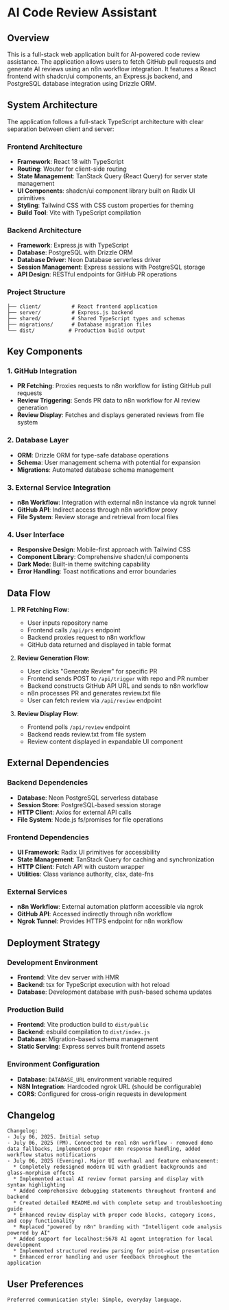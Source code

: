 # AI Code Review Assistant

## Overview

This is a full-stack web application built for AI-powered code review assistance. The application allows users to fetch GitHub pull requests and generate AI reviews using an n8n workflow integration. It features a React frontend with shadcn/ui components, an Express.js backend, and PostgreSQL database integration using Drizzle ORM.

## System Architecture

The application follows a full-stack TypeScript architecture with clear separation between client and server:

### Frontend Architecture
- **Framework**: React 18 with TypeScript
- **Routing**: Wouter for client-side routing
- **State Management**: TanStack Query (React Query) for server state management
- **UI Components**: shadcn/ui component library built on Radix UI primitives
- **Styling**: Tailwind CSS with CSS custom properties for theming
- **Build Tool**: Vite with TypeScript compilation

### Backend Architecture
- **Framework**: Express.js with TypeScript
- **Database**: PostgreSQL with Drizzle ORM
- **Database Driver**: Neon Database serverless driver
- **Session Management**: Express sessions with PostgreSQL storage
- **API Design**: RESTful endpoints for GitHub PR operations

### Project Structure
```
├── client/          # React frontend application
├── server/          # Express.js backend
├── shared/          # Shared TypeScript types and schemas
├── migrations/      # Database migration files
└── dist/           # Production build output
```

## Key Components

### 1. GitHub Integration
- **PR Fetching**: Proxies requests to n8n workflow for listing GitHub pull requests
- **Review Triggering**: Sends PR data to n8n workflow for AI review generation
- **Review Display**: Fetches and displays generated reviews from file system

### 2. Database Layer
- **ORM**: Drizzle ORM for type-safe database operations
- **Schema**: User management schema with potential for expansion
- **Migrations**: Automated database schema management

### 3. External Service Integration
- **n8n Workflow**: Integration with external n8n instance via ngrok tunnel
- **GitHub API**: Indirect access through n8n workflow proxy
- **File System**: Review storage and retrieval from local files

### 4. User Interface
- **Responsive Design**: Mobile-first approach with Tailwind CSS
- **Component Library**: Comprehensive shadcn/ui components
- **Dark Mode**: Built-in theme switching capability
- **Error Handling**: Toast notifications and error boundaries

## Data Flow

1. **PR Fetching Flow**:
   - User inputs repository name
   - Frontend calls `/api/prs` endpoint
   - Backend proxies request to n8n workflow
   - GitHub data returned and displayed in table format

2. **Review Generation Flow**:
   - User clicks "Generate Review" for specific PR
   - Frontend sends POST to `/api/trigger` with repo and PR number
   - Backend constructs GitHub API URL and sends to n8n workflow
   - n8n processes PR and generates review.txt file
   - User can fetch review via `/api/review` endpoint

3. **Review Display Flow**:
   - Frontend polls `/api/review` endpoint
   - Backend reads review.txt from file system
   - Review content displayed in expandable UI component

## External Dependencies

### Backend Dependencies
- **Database**: Neon PostgreSQL serverless database
- **Session Store**: PostgreSQL-based session storage
- **HTTP Client**: Axios for external API calls
- **File System**: Node.js fs/promises for file operations

### Frontend Dependencies
- **UI Framework**: Radix UI primitives for accessibility
- **State Management**: TanStack Query for caching and synchronization
- **HTTP Client**: Fetch API with custom wrapper
- **Utilities**: Class variance authority, clsx, date-fns

### External Services
- **n8n Workflow**: External automation platform accessible via ngrok
- **GitHub API**: Accessed indirectly through n8n workflow
- **Ngrok Tunnel**: Provides HTTPS endpoint for n8n workflow

## Deployment Strategy

### Development Environment
- **Frontend**: Vite dev server with HMR
- **Backend**: tsx for TypeScript execution with hot reload
- **Database**: Development database with push-based schema updates

### Production Build
- **Frontend**: Vite production build to `dist/public`
- **Backend**: esbuild compilation to `dist/index.js`
- **Database**: Migration-based schema management
- **Static Serving**: Express serves built frontend assets

### Environment Configuration
- **Database**: `DATABASE_URL` environment variable required
- **N8N Integration**: Hardcoded ngrok URL (should be configurable)
- **CORS**: Configured for cross-origin requests in development

## Changelog

```
Changelog:
- July 06, 2025. Initial setup
- July 06, 2025 (PM). Connected to real n8n workflow - removed demo data fallbacks, implemented proper n8n response handling, added workflow status notifications
- July 06, 2025 (Evening). Major UI overhaul and feature enhancement:
  * Completely redesigned modern UI with gradient backgrounds and glass-morphism effects
  * Implemented actual AI review format parsing and display with syntax highlighting
  * Added comprehensive debugging statements throughout frontend and backend
  * Created detailed README.md with complete setup and troubleshooting guide
  * Enhanced review display with proper code blocks, category icons, and copy functionality
  * Replaced "powered by n8n" branding with "Intelligent code analysis powered by AI"
  * Added support for localhost:5678 AI agent integration for local development
  * Implemented structured review parsing for point-wise presentation
  * Enhanced error handling and user feedback throughout the application
```

## User Preferences

```
Preferred communication style: Simple, everyday language.
```